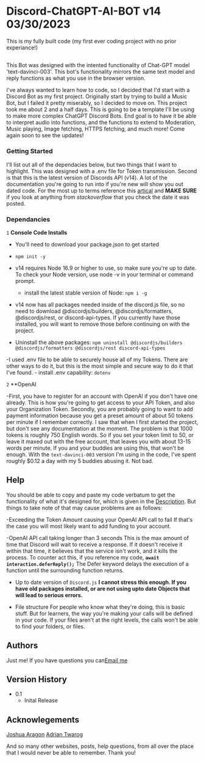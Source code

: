 # Discord-ChatGPT-AI-BOT v14 03/30/2023
This is my fully built code (my first ever coding project with no prior experiance!) 

## <a name= Description></a>

This Bot was designed with the intented functionality of Chat-GPT model 'text-davinci-003'. This bot's functionality mirrors the same text model and reply functions as what you use in the browser version.

I've always wanted to learn how to code, so I decided that I'd start with a Discord Bot as my first project. Originally start by trying to build a Music Bot, but I failed it pretty miserably, so I decided to move on. This project took me about 2 and a half days. This is going to be a template I'll be using to make more complex ChatGPT Discord Bots. End goal is to have it be able to interpret audio into functions, and the functions to extend to Moderation, Music playing, Image fetching, HTTPS fetching, and much more! Come again soon to see the updates!

### Getting Started
I'll list out all of the dependacies below, but two things that I want to highlight. This was designed with a .env file for Token transmission. Second is that this is the latest version of Discords API (v14). A lot of the documentation you're going to run into if you're new will show you out dated code. For the most up to terms reference this [artical](https://discordjs.guide/additional-info/changes-in-v14.html#before-you-start) and **MAKE SURE** if you look at anything from *stackoverflow* that you check the date it was posted. 

### Dependancies
`1` **Console Code Installs**

 - You'll need to download your package.json to get started
  - `npm init -y` 

 - v14 requires Node 16.9 or higher to use, so make sure you're up to date. To check your Node version, use node -v in your terminal or command prompt.
   - install the latest stable version of Node: `npm i -g` 

 - v14 now has all packages needed inside of the discord.js file, so no need to download @discordjs/builders, @discordjs/formatters, @discordjs/rest, or discord-api-types. If you currently have those installed, you will want to remove those before continuing on with the project.
  - Uninstall the above packages: `npm uninstall @discordjs/builders @discordjs/formatters @discordjs/rest discord-api-types`

  -I used .env file to be able to securely house all of my Tokens. There are other ways to do it, but this is the most simple and secure way to do it that I've found.
    - install .env capability: `dotenv`

`2` **OpenAI

-First, you have to register for an account with OpenAI if you don't have one already. This is how you're going to get access to your API Token, and also your Organization Token. Secondly, you are probably going to want to add payment information because you get a preset amount of about 50 tokens per minute if I remember correctly. I saw that when I first started the project, but don't see any documentation at the moment. The problem is that 1000 tokens is roughly 750 English words. So if you set your token limit to 50, or leave it maxed out with the free account, that leaves you with about 13-15 words per minute. If you and your buddies are using this, that won't be enough. With the `text-davinci-003` version I'm using in the code, I've spent roughly $0.12 a day with my 5 buddies abusing it. Not bad.

## Help

You should be able to copy and paste my code verbatum to get the functionality of what it's designed for, which is given in the [Description](#Description). But things to take note of that may cause problems are as follows:

  -Exceeding the Token Amount causing your OpenAI API call to fail
    If that's the case you will most likely want to add funding to your account.
  
  -OpenAI API call taking longer than 3 seconds 
  This is the max amount of time that Discord will wait to receive a response. If it doesn't receive it within that time, it believes that the service isn't work, and it kills the process. To counter act this, if you reference my code, **`await interaction.deferReply();`** The Defer keyword delays the execution of a function until the surrounding function returns.
  
  - Up to date version of `Discord.js`
    **I cannot stress this enough. If you have old packages installed, or are not using upto date Objects that will lead to serious errors.**
  
  - File structure
    For people who know what they're doing, this is basic stuff. But for learners, the way you're making your calls will be defined in your code. If your files aren't at the right levels, the calls won't be able to find your folders, or files.
  
## Authors
  Just me! If you have questions you can[Email me](mailto:jvantimmeren845@gmail.com)
  
## Version History

* 0.1
  * Inital Release

## Acknowlegements 
  [Joshua Aragon](https://www.youtube.com/watch?v=dttj_p4sUKI&t=151s)
  [Adrian Twarog](https://www.youtube.com/watch?v=roMykVsig-A)
  
  And so many other websites, posts, help questions, from all over the place that I would never be able to remember. Thank you!
  

